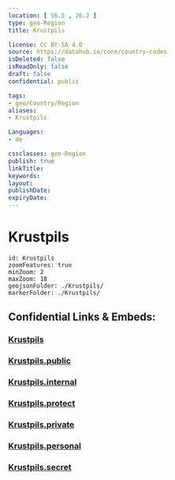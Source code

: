 ```yaml
---
location: [ 56.5 , 26.2 ] 
type: geo-Region
title: Krustpils

license: CC BY-SA 4.0
source: https://datahub.io/core/country-codes
isDeleted: false
isReadOnly: false
draft: false
confidential: public

tags:
- geo/Country/Region
aliases:
- Krustpils

Languages:
- de

cssclasses: geo-Region
publish: true
linkTitle: 
keywords: 
layout: 
publishDate: 
expiryDate: 
---
```


# Krustpils

```leaflet
id: Krustpils
zoomFeatures: true 
minZoom: 2 
maxZoom: 18
geojsonFolder: ./Krustpils/
markerFolder: ./Krustpils/
```


## Confidential Links & Embeds: 

### [Krustpils](/_Standards/Earth/Continent/Europe/Europe~North/Latvia/Counties/Krustpils.md) 

### [Krustpils.public](/_public/Earth/Continent/Europe/Europe~North/Latvia/Counties/Krustpils.public.md) 

### [Krustpils.internal](/_internal/Earth/Continent/Europe/Europe~North/Latvia/Counties/Krustpils.internal.md) 

### [Krustpils.protect](/_protect/Earth/Continent/Europe/Europe~North/Latvia/Counties/Krustpils.protect.md) 

### [Krustpils.private](/_private/Earth/Continent/Europe/Europe~North/Latvia/Counties/Krustpils.private.md) 

### [Krustpils.personal](/_personal/Earth/Continent/Europe/Europe~North/Latvia/Counties/Krustpils.personal.md) 

### [Krustpils.secret](/_secret/Earth/Continent/Europe/Europe~North/Latvia/Counties/Krustpils.secret.md)

